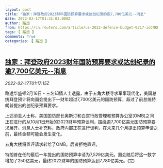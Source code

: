 ```yaml
---
layout: post
title: "独家：拜登政府2023财年国防预算要求或达创纪录的逾7,700亿美元--消息"
date: 2022-02-17T01:31:03.000Z
author: 路透
from: https://cn.reuters.com/article/us-2023-defence-budget-0217-idCNKBS2KM03T
tags: [ 路透 ]
comments: True
categories: [ 路透 ]
---
```

<!--1645061463000-->
[独家：拜登政府2023财年国防预算要求或达创纪录的逾7,700亿美元--消息](https://cn.reuters.com/article/us-2023-defence-budget-0217-idCNKBS2KM03T)
------

<div>
<div><i>2022-02-17T01:17:15Z</i></div><p>路透华盛顿2月16日 - 三名知情人士透露，由于五角大楼寻求军事现代化，美国总统拜登预计将向国会提出下一财年超过7,700亿美元的国防预算，超过了前总统特朗普提出的创纪录预算要求。</p><p>上述消息人士称，美国国防部长奥斯汀和白宫行政管理和预算办公室(OMB)之间正在进行的从10月1日开始的2023财年预算谈判，围绕逾7,700亿美元国防预算要求展开。消息人士补充称，政府内部正在进行谈判，在未来几个月提出预算申请之前，最终金额可能会发生变化。</p><p>五角大楼将置评请求转给了OMB，后者拒绝置评。</p><p>特朗普在任的最后一年提出的国防预算申请为7,529亿美元。国会随后将这一数字增加了250亿美元，最终2022财年的国防预算达到7,780亿美元。(完)</p>
</div>
